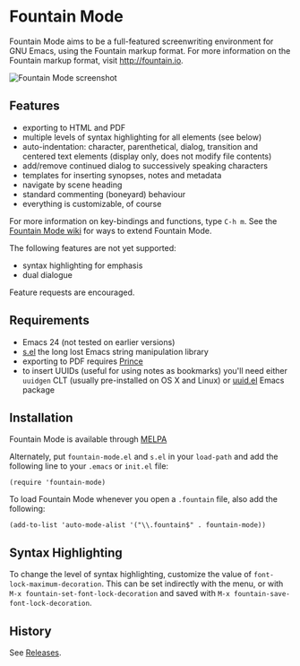 Fountain Mode
=============

Fountain Mode aims to be a full-featured screenwriting environment for
GNU Emacs, using the Fountain markup format. For more information on
the Fountain markup format, visit <http://fountain.io>.

![Fountain Mode screenshot][screenshot]

[screenshot]: https://dl.dropboxusercontent.com/u/94472468/fountain-mode-cdn/screenshot.png

Features
--------

- exporting to HTML and PDF
- multiple levels of syntax highlighting for all elements (see below)
- auto-indentation: character, parenthetical, dialog, transition and
  centered text elements (display only, does not modify file contents)
- add/remove continued dialog to successively speaking characters
- templates for inserting synopses, notes and metadata
- navigate by scene heading
- standard commenting (boneyard) behaviour
- everything is customizable, of course

For more information on key-bindings and functions, type `C-h m`. See
the [Fountain Mode wiki][wiki] for ways to extend Fountain Mode.

The following features are not yet supported:

- syntax highlighting for emphasis
- dual dialogue

Feature requests are encouraged.

[wiki]: https://github.com/rnkn/fountain-mode/wiki/ "Fountain Mode wiki"

Requirements
------------

- Emacs 24 (not tested on earlier versions)
- [s.el][] the long lost Emacs string manipulation library
- exporting to PDF requires [Prince][prince]
- to insert UUIDs (useful for using notes as bookmarks) you'll need
  either `uuidgen` CLT (usually pre-installed on OS X and Linux) or
  [uuid.el][] Emacs package

[s.el]: https://github.com/magnars/s.el "s.el"
[prince]: http://www.princexml.com/ "Prince"
[uuid.el]: https://github.com/nicferrier/emacs-uuid "uuid.el"

Installation
------------

Fountain Mode is available through [MELPA][]

Alternately, put `fountain-mode.el` and `s.el` in your `load-path` and
add the following line to your `.emacs` or `init.el` file:

    (require 'fountain-mode)

To load Fountain Mode whenever you open a `.fountain` file, also add the
following:

    (add-to-list 'auto-mode-alist '("\\.fountain$" . fountain-mode))

[MELPA]: http://melpa.milkbox.net "MELPA"

Syntax Highlighting
-------------------

To change the level of syntax highlighting, customize the value of
`font-lock-maximum-decoration`. This can be set indirectly with the
menu, or with `M-x fountain-set-font-lock-decoration` and saved with
`M-x fountain-save-font-lock-decoration`.

History
-------

See [Releases](https://github.com/rnkn/fountain-mode/releases).
